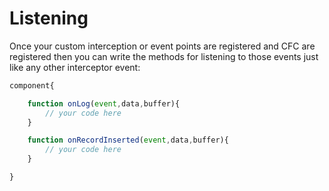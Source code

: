# Listening

Once your custom interception or event points are registered and CFC are registered then you can write the methods for listening to those events just like any other interceptor event:

```javascript
component{

    function onLog(event,data,buffer){
        // your code here
    }

    function onRecordInserted(event,data,buffer){
        // your code here
    }

}
```

